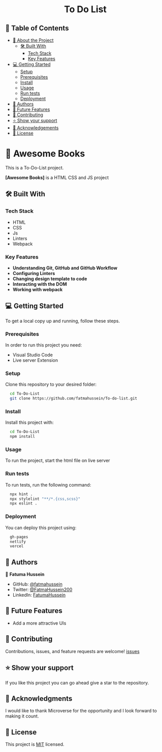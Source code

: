 <a name="readme-top"></a>

<div align="center">

  # To Do List

</div>

## 📗 Table of Contents

- [📖 About the Project](#about-project)
  - [🛠 Built With](#built-with)
    - [Tech Stack](#tech-stack)
    - [Key Features](#key-features)
- [💻 Getting Started](#getting-started)
  - [Setup](#setup)
  - [Prerequisites](#prerequisites)
  - [Install](#install)
  - [Usage](#usage)
  - [Run tests](#run-tests)
  - [Deployment](#deployment)
- [👥 Authors](#authors)
- [🔭 Future Features](#future-features)
- [🤝 Contributing](#contributing)
- [⭐️ Show your support](#support)
- [🙏 Acknowledgements](#acknowledgements)
- [📝 License](#license)

# 📖 Awesome Books <a name="about-project"></a>

This is a To-Do-List project.

**[Awesome Books]** is a HTML CSS and JS project

## 🛠 Built With <a name="built-with"></a>

### Tech Stack <a name="tech-stack"></a>

- HTML
- CSS
- Js
- Linters
- Webpack

### Key Features <a name="key-features"></a>
- **Understanding Git, GitHub and GitHub Workflow**
- **Configuring Linters**
- **Changing design template to code**
- **Interacting with the DOM**
- **Working with webpack**

## 💻 Getting Started <a name="getting-started"></a>

To get a local copy up and running, follow these steps.

### Prerequisites

In order to run this project you need:

- Visual Studio Code
- Live server Extension

### Setup

Clone this repository to your desired folder:

```sh
  cd To-Do-List
  git clone https://github.com/fatmahussein/To-do-list.git
```

### Install

Install this project with:

```sh
  cd To-Do-List
  npm install
```

### Usage

To run the project, start the html file on live server

### Run tests

To run tests, run the following command:
```sh
  npx hint .
  npx stylelint "**/*.{css,scss}"
  npx eslint .
```

### Deployment

You can deploy this project using:

```sh
  gh-pages
  netlify
  vercel
```

## 👥 Authors <a name="authors"></a>

👤 **Fatuma Hussein**

- GitHub: [@fatmahussein](https://github.com/fatmahussein)
- Twitter: [@FatmaHussein200](https://twitter.com/@FatmaHussein200)
- LinkedIn: [FatumaHussein](https://www.linkedin.com/in/fatuma-hussein-48149917b)


## 🔭 Future Features <a name="future-features"></a>

- Add a more attractive UIs

## 🤝 Contributing <a name="contributing"></a>

Contributions, issues, and feature requests are welcome! [issues](https://github.com/fatmahussein/To-do-list/issues)

## ⭐️ Show your support <a name="support"></a>

If you like this project you can go ahead give a star to the repository.


## 🙏 Acknowledgments <a name="acknowledgements"></a>

I would like to thank Microverse for the opportunity and I look forward to making it count.

## 📝 License <a name="license"></a>

This project is [MIT](./LICENSE) licensed.
